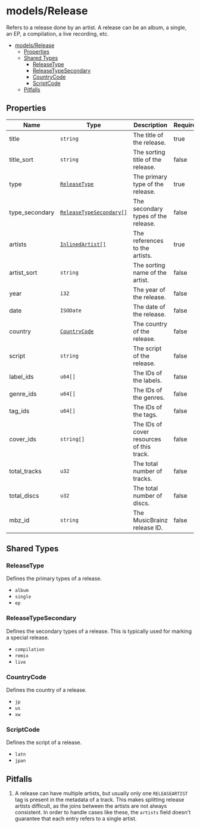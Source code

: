 # models/Release

Refers to a release done by an artist. A release can be an album, a single, an EP, a compilation, a live recording, etc.

- [models/Release](#modelsrelease)
  - [Properties](#properties)
  - [Shared Types](#shared-types)
    - [ReleaseType](#releasetype)
    - [ReleaseTypeSecondary](#releasetypesecondary)
    - [CountryCode](#countrycode)
    - [ScriptCode](#scriptcode)
  - [Pitfalls](#pitfalls)

## Properties

| Name           | Type                                              | Description                               | Required |
| -------------- | ------------------------------------------------- | ----------------------------------------- | -------- |
| title          | `string`                                          | The title of the release.                 | true     |
| title_sort     | `string`                                          | The sorting title of the release.         | false    |
| type           | [`ReleaseType`](#releasetype)                     | The primary type of the release.          | true     |
| type_secondary | [`ReleaseTypeSecondary[]`](#releasetypesecondary) | The secondary types of the release.       | false    |
| artists        | [`InlinedArtist[]`](./generic.md#inlinedartist)   | The references to the artists.            | true     |
| artist_sort    | `string`                                          | The sorting name of the artist.           | false    |
| year           | `i32`                                             | The year of the release.                  | false    |
| date           | `ISODate`                                         | The date of the release.                  | false    |
| country        | [`CountryCode`](#countrycode)                     | The country of the release.               | false    |
| script         | `string`                                          | The script of the release.                | false    |
| label_ids      | `u64[]`                                           | The IDs of the labels.                    | false    |
| genre_ids      | `u64[]`                                           | The IDs of the genres.                    | false    |
| tag_ids        | `u64[]`                                           | The IDs of the tags.                      | false    |
| cover_ids      | `string[]`                                        | The IDs of cover resources of this track. | false    |
| total_tracks   | `u32`                                             | The total number of tracks.               | false    |
| total_discs    | `u32`                                             | The total number of discs.                | false    |
| mbz_id         | `string`                                          | The MusicBrainz release ID.               | false    |

## Shared Types

### ReleaseType

Defines the primary types of a release.

- `album`
- `single`
- `ep`

### ReleaseTypeSecondary

Defines the secondary types of a release.
This is typically used for marking a special release.

- `compilation`
- `remix`
- `live`

### CountryCode

Defines the country of a release.

- `jp`
- `us`
- `xw`

### ScriptCode

Defines the script of a release.

- `latn`
- `jpan`

## Pitfalls

1. A release can have multiple artists, but usually only one `RELEASEARTIST` tag is present in the metadata of a track. This makes splitting release artists difficult, as the joins between the artists are not always consistent. In order to handle cases like these, the `artists` field doesn't guarantee that each entry refers to a single artist.
